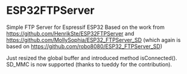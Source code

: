 # ESP32FTPServer
Simple FTP Server for Espressif ESP32
Based on the work from https://github.com/HenrikSte/ESP32FTPServer and https://github.com/MollySophia/ESP32_FTPServer_SD (which again is based on https://github.com/robo8080/ESP32_FTPServer_SD) 

Just resized the global buffer and introduced method isConnected().
SD_MMC is now supported (thanks to tueddy for the contribution).
